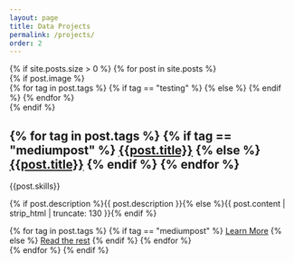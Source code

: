 ```yaml
---
layout: page
title: Data Projects
permalink: /projects/
order: 2
---
```


<div class="container">
  {% if site.posts.size > 0 %}
    {% for post in site.posts %}
    <div class="article" data-aos="fade-up" data-aos-easing="ease-out-quad" data-aos-duration="800">
      {% if post.image %}
      <div class="article__image-box">
         {% for tag in post.tags %}
            {% if tag == "testing" %}
              <a href="{{post.blog}}" class="article__image" style="background-image: url({{site.baseurl}}{{post.image}})" target="_blank"></a>
            {% else %}
              <a href="{{post.url | prepend: site.baseurl}}" class="article__image" style="background-image: url({{site.baseurl}}{{post.image}})"></a>
            {% endif %}
          {% endfor %}
      </div>
      {% endif %}
      <div class="article__content">
        <h2 class="article__title">
          {% for tag in post.tags %}
            {% if tag == "mediumpost" %}
              <a href="{{ post.blog }}" target="_blank">{{post.title}}</a>
              {% else %}
              <a href="{{ post.url | prepend: site.baseurl }}">{{post.title}}</a>
            {% endif %}
          {% endfor %}
        </h2>
        <div class="article__meta">
          <span class="article__projecttag">{{post.skills}}</span>
        </div>
        <p class="article__excerpt">{% if post.description %}{{ post.description }}{% else %}{{ post.content | strip_html | truncate: 130 }}{% endif %}</p>
        {% for tag in post.tags %}
          {% if tag == "mediumpost" %}
            <a href="{{ post.blog }}" class="read-more" target="_blank">Learn More</a>
            {% else %}
            <a href="{{ post.url | prepend: site.baseurl }}" class="read-more">Read the rest</a>
          {% endif %}
        {% endfor %}
      </div>
    </div>
    {% endfor %}
  {% endif %}
</div>
